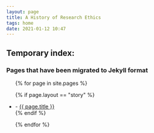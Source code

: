 ```yaml
---
layout: page
title: A History of Research Ethics
tags: home
date: 2021-01-12 10:47
---
```


## Temporary index:



### Pages that have been migrated to Jekyll format

<div class="trigger">
<ul>
  {% for page in site.pages %}

  {% if page.layout == "story" %}

  <li>- <a class="page-link" href="{{ page.url | prepend : site.baseurl }}">{{ page.title }}</a></li>
  {% endif %}

  {% endfor %}

  </ul>
</div>
